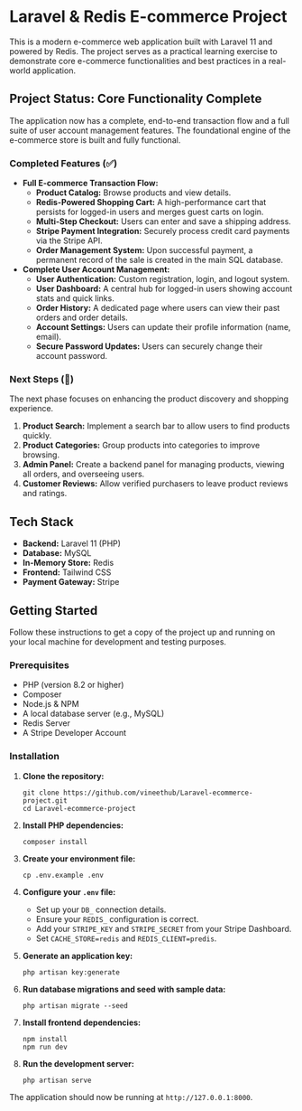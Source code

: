 # Laravel & Redis E-commerce Project

This is a modern e-commerce web application built with Laravel 11 and powered by Redis. The project serves as a practical learning exercise to demonstrate core e-commerce functionalities and best practices in a real-world application.

## Project Status: Core Functionality Complete

The application now has a complete, end-to-end transaction flow and a full suite of user account management features. The foundational engine of the e-commerce store is built and fully functional.

### Completed Features (✅)
*   **Full E-commerce Transaction Flow:**
    *   **Product Catalog:** Browse products and view details.
    *   **Redis-Powered Shopping Cart:** A high-performance cart that persists for logged-in users and merges guest carts on login.
    *   **Multi-Step Checkout:** Users can enter and save a shipping address.
    *   **Stripe Payment Integration:** Securely process credit card payments via the Stripe API.
    *   **Order Management System:** Upon successful payment, a permanent record of the sale is created in the main SQL database.
*   **Complete User Account Management:**
    *   **User Authentication:** Custom registration, login, and logout system.
    *   **User Dashboard:** A central hub for logged-in users showing account stats and quick links.
    *   **Order History:** A dedicated page where users can view their past orders and order details.
    *   **Account Settings:** Users can update their profile information (name, email).
    *   **Secure Password Updates:** Users can securely change their account password.

### Next Steps (🚀)
The next phase focuses on enhancing the product discovery and shopping experience.

1.  **Product Search:** Implement a search bar to allow users to find products quickly.
2.  **Product Categories:** Group products into categories to improve browsing.
3.  **Admin Panel:** Create a backend panel for managing products, viewing all orders, and overseeing users.
4.  **Customer Reviews:** Allow verified purchasers to leave product reviews and ratings.


## Tech Stack
*   **Backend:** Laravel 11 (PHP)
*   **Database:** MySQL
*   **In-Memory Store:** Redis
*   **Frontend:** Tailwind CSS
*   **Payment Gateway:** Stripe

## Getting Started

Follow these instructions to get a copy of the project up and running on your local machine for development and testing purposes.

### Prerequisites
*   PHP (version 8.2 or higher)
*   Composer
*   Node.js & NPM
*   A local database server (e.g., MySQL)
*   Redis Server
*   A Stripe Developer Account

### Installation
1.  **Clone the repository:**
    ```
    git clone https://github.com/vineethub/Laravel-ecommerce-project.git
    cd Laravel-ecommerce-project
    ```

2.  **Install PHP dependencies:**
    ```
    composer install
    ```

3.  **Create your environment file:**
    ```
    cp .env.example .env
    ```

4.  **Configure your `.env` file:**
    *   Set up your `DB_` connection details.
    *   Ensure your `REDIS_` configuration is correct.
    *   Add your `STRIPE_KEY` and `STRIPE_SECRET` from your Stripe Dashboard.
    *   Set `CACHE_STORE=redis` and `REDIS_CLIENT=predis`.

5.  **Generate an application key:**
    ```
    php artisan key:generate
    ```

6.  **Run database migrations and seed with sample data:**
    ```
    php artisan migrate --seed
    ```

7.  **Install frontend dependencies:**
    ```
    npm install
    npm run dev
    ```

8.  **Run the development server:**
    ```
    php artisan serve
    ```
The application should now be running at `http://127.0.0.1:8000`.

